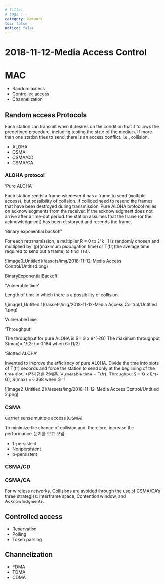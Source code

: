 ```yaml
---
# title: 
# tags : -
category: Network
toc: false
notice: false
---
```


# 2018-11-12-Media Access Control

# MAC

- Random access
- Controlled access
- Channelization

## Random access Protocols

Each station can transmit when it desires on the condition that it follows the predefined procedure. including testing the state of the medium. If more than one station tries to send, there is an access conflict. i.e., collision.

- ALOHA
- CSMA
- CSMA/CD
- CSMA/CA

### ALOHA protocol

‘Pure ALOHA’

Each station sends a frame whenever it has a frame to send (multiple access), but possibility of collision. If collided need to resend the frames that have been destroyed during transmission. Pure ALOHA protocol relies on acknowledgments from the receiver. If the acknowledgment does not arrive after a time-out period. the station assumes that the frame (or the acknowledgment) has been destoryed and resends the frame.

‘Binary exponential backoff’

For each retransmission, a multiplier R = 0 to 2^k -1 is randomly chosen and multiplied by t(p)(maximum propagation time) or T(fr)(the average time required to send out a frame) to find T(B).

![image0_Untitled](/assets/img/2018-11-12-Media Access Control/Untitled.png)

BinaryExponentialBackoff

‘Vulnerable time’

Length of time in which there is a possibility of collision.

![image1_Untitled 1](/assets/img/2018-11-12-Media Access Control/Untitled 1.png)

VulnerableTime

‘Throughput’

The throughput for pure ALOHA is S= G x e^(-2G) The maximum throughput S(max)= 1/(2e) = 0.184 when G=(1/2)

‘Slotted ALOHA’

Invented to improve the efficiency of pure ALOHA. Divide the time into slots of T(fr) seconds and force the station to send only at the beginning of the time slot. 시작지점을 정해줌. Vulnerable time = T(fr), Throughput S = G x E^(-G), S(max) = 0.368 when G=1

![image2_Untitled 2](/assets/img/2018-11-12-Media Access Control/Untitled 2.png)

### CSMA

Carrier sense multiple access (CSMA)

To minimize the chance of collision and, therefore, increase the performance. 눈치를 보고 보냄.

- 1-persistent
- Nonpersistent
- p-persistent

### CSMA/CD

### CSMA/CA

For wireless networks. Collisions are avoided through the use of CSMA/CA’s three strategies: Interframe space, Contention window, and Acknowledgments.

## Controlled access

- Reservation
- Polling
- Token passing

## Channelization

- FDMA
- TDMA
- CDMA